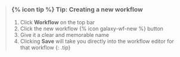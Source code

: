 > ### {% icon tip %} Tip: Creating a new workflow
>
> 1. Click **Workflow** on the top bar
> 2. Click the new workflow {% icon galaxy-wf-new %} button
> 3. Give it a clear and memorable name
> 4. Clicking **Save** will take you directly into the workflow editor for that workflow
{: .tip}